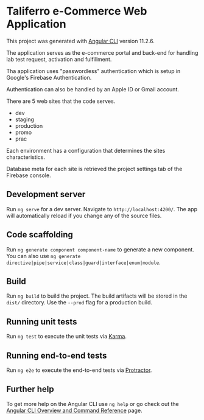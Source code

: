 # Taliferro e-Commerce Web Application

This project was generated with [Angular CLI](https://github.com/angular/angular-cli) version 11.2.6.

The application serves as the e-commerce portal and back-end for handling lab test request, activation and fulfillment.

Tha application uses "passwordless" authentication which is setup in Google's Firebase Authentication.

Authentication can also be handled by an Apple ID or Gmail account.

There are 5 web sites that the code serves.
- dev
- staging
- production
- promo
- prac

Each environment has a configuration that determines the sites characteristics.

Database meta for each site is retrieved the project settings tab of the Firebase console.



## Development server

Run `ng serve` for a dev server. Navigate to `http://localhost:4200/`. The app will automatically reload if you change any of the source files.

## Code scaffolding

Run `ng generate component component-name` to generate a new component. You can also use `ng generate directive|pipe|service|class|guard|interface|enum|module`.

## Build

Run `ng build` to build the project. The build artifacts will be stored in the `dist/` directory. Use the `--prod` flag for a production build.

## Running unit tests

Run `ng test` to execute the unit tests via [Karma](https://karma-runner.github.io).

## Running end-to-end tests

Run `ng e2e` to execute the end-to-end tests via [Protractor](http://www.protractortest.org/).

## Further help

To get more help on the Angular CLI use `ng help` or go check out the [Angular CLI Overview and Command Reference](https://angular.io/cli) page.
